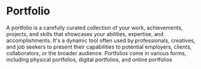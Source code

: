 # Portfolio
A portfolio is a carefully curated collection of your work, achievements, projects, and skills that showcases your abilities, expertise, and accomplishments. It's a dynamic tool often used by professionals, creatives, and job seekers to present their capabilities to potential employers, clients, collaborators, or the broader audience. Portfolios come in various forms, including physical portfolios, digital portfolios, and online portfolios
